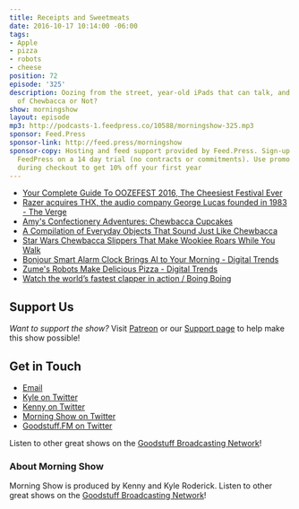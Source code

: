 ```yaml
---
title: Receipts and Sweetmeats
date: 2016-10-17 10:14:00 -06:00
tags:
- Apple
- pizza
- robots
- cheese
position: 72
episode: '325'
description: Oozing from the street, year-old iPads that can talk, and a lengthy round
  of Chewbacca or Not?
show: morningshow
layout: episode
mp3: http://podcasts-1.feedpress.co/10588/morningshow-325.mp3
sponsor: Feed.Press
sponsor-link: http://feed.press/morningshow
sponsor-copy: Hosting and feed support provided by Feed.Press. Sign-up today and try
  FeedPress on a 14 day trial (no contracts or commitments). Use promo code `morningshow`
  during checkout to get 10% off your first year
---
```


* [Your Complete Guide To OOZEFEST 2016, The Cheesiest Festival Ever](http://www.foodbeast.com/news/oozefest-2/)
* [Razer acquires THX, the audio company George Lucas founded in 1983 - The Verge](http://www.theverge.com/2016/10/17/13309346/razer-buys-thx-lucasfilm)
* [Amy's Confectionery Adventures: Chewbacca Cupcakes](http://www.amysconfectioneryadventures.com/2015/12/chewbacca-cupcakes.html)
* [A Compilation of Everyday Objects That Sound Just Like Chewbacca](http://laughingsquid.com/a-compilation-of-everyday-objects-that-sound-just-like-chewbacca/)
* [Star Wars Chewbacca Slippers That Make Wookiee Roars While You Walk](http://laughingsquid.com/star-wars-chewbacca-slippers-that-make-wookiee-roars-while-you-walk/)
* [Bonjour Smart Alarm Clock Brings AI to Your Morning - Digital Trends](http://www.digitaltrends.com/home/bonjour-smart-alarm-clock/)
* [Zume's Robots Make Delicious Pizza - Digital Trends](http://www.digitaltrends.com/cool-tech/zume-pizza-mountain-view-tour/)
* [Watch the world’s fastest clapper in action / Boing Boing](http://boingboing.net/2016/10/13/watch-the-worlds-fastest-cl.html)

## Support Us
*Want to support the show?* Visit [Patreon](http://patreon.com/morningshow) or our [Support page](http://goodstuff.fm/support) to help make this show possible!

## Get in Touch
* [Email](mailto:kyle@goodstuff.fm)
* [Kyle on Twitter](http://twitter.com/dogburps)
* [Kenny on Twitter](http://twitter.com/pizzarobotics)
* [Morning Show on Twitter](http://twitter.com/morningshowam)
* [Goodstuff.FM on Twitter](http://twitter.com/goodstufffm)

Listen to other great shows on the [Goodstuff Broadcasting Network](http://goodstuff.fm/shows)!

### About Morning Show
Morning Show is produced by Kenny and Kyle Roderick. Listen to other great shows on the [Goodstuff Broadcasting Network](http://goodstuff.fm/)!
